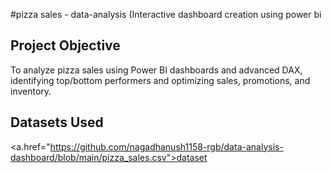 #pizza sales - data-analysis (Interactive dashboard creation using power bi
## Project Objective
To analyze pizza sales using Power BI dashboards and advanced DAX, identifying top/bottom performers and optimizing sales, promotions, and inventory.


## Datasets Used
<a.href="https://github.com/nagadhanush1158-rgb/data-analysis-dashboard/blob/main/pizza_sales.csv">dataset</a>
